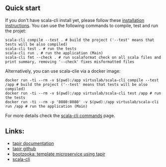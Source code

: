## Quick start

If you don't have scala-cli install yet, please follow these [installation instructions](https://scala-cli.virtuslab.org/install).
You can use the following commands to compile, test and run the projet:

```shell
scala-cli compile --test . # build the project ('--test' means that tests will be also compiled)
scala-cli test . # run the tests
scala-cli run . # run the application (Main)
scala-cli fmt --check . # run scalaformat check on all scala files and print summary, removing '--check' fixes misformatted files
```

Alternatively, you can use scala-clie via a docker image:

```shell
docker run -ti --rm -v $(pwd):/app virtuslab/scala-cli compile --test /app # build the project ('--test' means that tests will be also compiled)
docker run -ti --rm -v $(pwd):/app virtuslab/scala-cli test /app # run the tests
docker run -ti --rm -p '8080:8080' -v $(pwd):/app virtuslab/scala-cli run /app # run the application (Main)
```

For more details check the [scala-cli commands](https://scala-cli.virtuslab.org/docs/commands/basics) page.

## Links:

* [tapir documentation](https://tapir.softwaremill.com/en/latest/)
* [tapir github](https://github.com/softwaremill/tapir)
* [bootzooka: template microservice using tapir](https://softwaremill.github.io/bootzooka/)
* [scala-cli](ttps://scala-cli.virtuslab.org)
